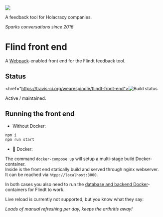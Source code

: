 <img src="https://user-images.githubusercontent.com/519955/34173812-07860bf6-e4f7-11e7-8cbb-2a1c19695b7e.png" />

A feedback tool for Holacracy companies.

*Sparks conversations since 2016*

# Flind front end

A [Webpack](https://webpack.js.org/)-enabled front end for the Flindt feedback tool.

## Status

<href="https://travis-ci.org/wearespindle/flindt-front-end"><img src="https://api.travis-ci.org/wearespindle/flindt-front-end.svg?branch=master" alt="Build status" /></a>

Active / maintained.

## Running the front end

- Without Docker:

```txt
npm i
npm run start
```

- 🐳 Docker:

The command `docker-compose up` will setup a multi-stage build Docker-container.\
Inside is the front end statically build and served through nginx webserver.\
It can be reached via `htpp://localhost:3000`.

In both cases you also need to run the [database and backend Docker](https://github.com/wearespindle/flindt#docker-related)-containers for Flindt to work.

Live reload is currently not supported, but you know what they say:

*Loads of manual refreshing per day, keeps the arthritis away!*

